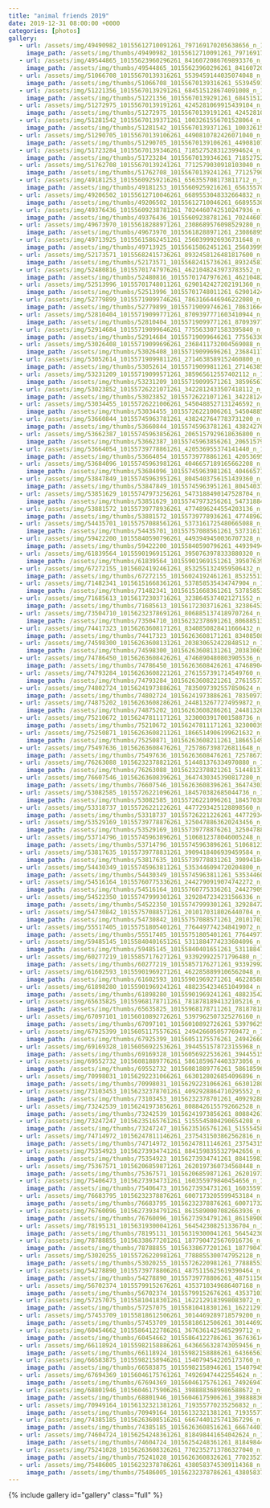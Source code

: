 ```yaml
---
title: "animal friends 2019"
date: 2019-12-31 08:00:00 +0000
categories: [photos]
gallery:
   - url: /assets/img/49490982_10155612710091261_797169170205638656_n_10155612710061261.jpg
     image_path: /assets/img/thumbs/49490982_10155612710091261_797169170205638656_n_10155612710061261.png
   - url: /assets/img/49544865_10155623960296261_8416072086769893376_n_10155623960291261.jpg
     image_path: /assets/img/thumbs/49544865_10155623960296261_8416072086769893376_n_10155623960291261.png
   - url: /assets/img/51066708_10155670139316261_5539459144035074048_n_10155670139311261.jpg
     image_path: /assets/img/thumbs/51066708_10155670139316261_5539459144035074048_n_10155670139311261.png
   - url: /assets/img/51221356_10155670139291261_684515128674091008_n_10155670139286261.jpg
     image_path: /assets/img/thumbs/51221356_10155670139291261_684515128674091008_n_10155670139286261.png
   - url: /assets/img/51272975_10155670139191261_4245281069915439104_n_10155670139186261.jpg
     image_path: /assets/img/thumbs/51272975_10155670139191261_4245281069915439104_n_10155670139186261.png
   - url: /assets/img/51281542_10155670139371261_1003261556701528064_n_10155670139351261.jpg
     image_path: /assets/img/thumbs/51281542_10155670139371261_1003261556701528064_n_10155670139351261.png
   - url: /assets/img/51290705_10155670139106261_4490810782426071040_n_10155670139101261.jpg
     image_path: /assets/img/thumbs/51290705_10155670139106261_4490810782426071040_n_10155670139101261.png
   - url: /assets/img/51723284_10155670139346261_7185275283123994624_n_10155670139341261.jpg
     image_path: /assets/img/thumbs/51723284_10155670139346261_7185275283123994624_n_10155670139341261.png
   - url: /assets/img/51762708_10155670139241261_7712579030918103040_n_10155670139236261.jpg
     image_path: /assets/img/thumbs/51762708_10155670139241261_7712579030918103040_n_10155670139236261.png
   - url: /assets/img/49181253_10155609259216261_656355708173811712_n_10155609259211261.jpg
     image_path: /assets/img/thumbs/49181253_10155609259216261_656355708173811712_n_10155609259211261.png
   - url: /assets/img/49206502_10155612710046261_6689553048332664832_n_10155612710036261.jpg
     image_path: /assets/img/thumbs/49206502_10155612710046261_6689553048332664832_n_10155612710036261.png
   - url: /assets/img/49376436_10155609238781261_7024460742510247936_n_10155609238776261.jpg
     image_path: /assets/img/thumbs/49376436_10155609238781261_7024460742510247936_n_10155609238776261.png
   - url: /assets/img/49673970_10155618288971261_2308689576098529280_n_10155618288966261.jpg
     image_path: /assets/img/thumbs/49673970_10155618288971261_2308689576098529280_n_10155618288966261.png
   - url: /assets/img/49713925_10155615862451261_2560399926936731648_n_10155615862441261.jpg
     image_path: /assets/img/thumbs/49713925_10155615862451261_2560399926936731648_n_10155615862441261.png
   - url: /assets/img/52173571_10155682415736261_8932458126481817600_n_10155682415726261.jpg
     image_path: /assets/img/thumbs/52173571_10155682415736261_8932458126481817600_n_10155682415726261.png
   - url: /assets/img/52480816_10155701747976261_4621048243973783552_n_10155701747971261.jpg
     image_path: /assets/img/thumbs/52480816_10155701747976261_4621048243973783552_n_10155701747971261.png
   - url: /assets/img/52513996_10155701748011261_6290142427202191360_n_10155701748001261.jpg
     image_path: /assets/img/thumbs/52513996_10155701748011261_6290142427202191360_n_10155701748001261.png
   - url: /assets/img/52779899_10155719099746261_7863166446946222080_n_10155719099741261.jpg
     image_path: /assets/img/thumbs/52779899_10155719099746261_7863166446946222080_n_10155719099741261.png
   - url: /assets/img/52810404_10155719099771261_8709397771603410944_n_10155719099766261.jpg
     image_path: /assets/img/thumbs/52810404_10155719099771261_8709397771603410944_n_10155719099766261.png
   - url: /assets/img/52914684_10155719099646261_7755633071583395840_n_10155719099641261.jpg
     image_path: /assets/img/thumbs/52914684_10155719099646261_7755633071583395840_n_10155719099641261.png
   - url: /assets/img/53026408_10155719099696261_2368411732004569088_n_10155719099691261.jpg
     image_path: /assets/img/thumbs/53026408_10155719099696261_2368411732004569088_n_10155719099691261.png
   - url: /assets/img/53052614_10155719099811261_2714638589152460800_n_10155719099806261.jpg
     image_path: /assets/img/thumbs/53052614_10155719099811261_2714638589152460800_n_10155719099806261.png
   - url: /assets/img/53231209_10155719099571261_385965612557402112_n_10155719099566261.jpg
     image_path: /assets/img/thumbs/53231209_10155719099571261_385965612557402112_n_10155719099566261.png
   - url: /assets/img/53023852_10155726221071261_3422812433507418112_n_10155726221066261.jpg
     image_path: /assets/img/thumbs/53023852_10155726221071261_3422812433507418112_n_10155726221066261.png
   - url: /assets/img/53034455_10155726221006261_5450488527131246592_n_10155726221001261.jpg
     image_path: /assets/img/thumbs/53034455_10155726221006261_5450488527131246592_n_10155726221001261.png
   - url: /assets/img/53660844_10155745963781261_4382427647783731200_n_10155745963776261.jpg
     image_path: /assets/img/thumbs/53660844_10155745963781261_4382427647783731200_n_10155745963776261.png
   - url: /assets/img/53662387_10155745963856261_2065157929618636800_n_10155745963851261.jpg
     image_path: /assets/img/thumbs/53662387_10155745963856261_2065157929618636800_n_10155745963851261.png
   - url: /assets/img/53664054_10155739778861261_420536955374141440_n_10155739778856261.jpg
     image_path: /assets/img/thumbs/53664054_10155739778861261_420536955374141440_n_10155739778856261.png
   - url: /assets/img/53684096_10155745963981261_4046657189165662208_n_10155745963976261.jpg
     image_path: /assets/img/thumbs/53684096_10155745963981261_4046657189165662208_n_10155745963976261.png
   - url: /assets/img/53847849_10155745963951261_8045403756151439360_n_10155745963946261.jpg
     image_path: /assets/img/thumbs/53847849_10155745963951261_8045403756151439360_n_10155745963946261.png
   - url: /assets/img/53851629_10155747973256261_5473188490147528704_n_10155747973251261.jpg
     image_path: /assets/img/thumbs/53851629_10155747973256261_5473188490147528704_n_10155747973251261.png
   - url: /assets/img/53881572_10155739778936261_4774896244554203136_n_10155739778931261.jpg
     image_path: /assets/img/thumbs/53881572_10155739778936261_4774896244554203136_n_10155739778931261.png
   - url: /assets/img/54435701_10155757088561261_5373161725480665088_n_10155757088551261.jpg
     image_path: /assets/img/thumbs/54435701_10155757088561261_5373161725480665088_n_10155757088551261.png
   - url: /assets/img/59422200_10155840590796261_4493949450036707328_n_10155840590791261.jpg
     image_path: /assets/img/thumbs/59422200_10155840590796261_4493949450036707328_n_10155840590791261.png
   - url: /assets/img/61839564_10155901969151261_3950763978333880320_n_10155901969146261.jpg
     image_path: /assets/img/thumbs/61839564_10155901969151261_3950763978333880320_n_10155901969146261.png
   - url: /assets/img/67272155_10156024192461261_8532551324959506432_n_10156024192456261.jpg
     image_path: /assets/img/thumbs/67272155_10156024192461261_8532551324959506432_n_10156024192456261.png
   - url: /assets/img/71482341_10156151668361261_537858535434747904_n_10156151668356261.jpg
     image_path: /assets/img/thumbs/71482341_10156151668361261_537858535434747904_n_10156151668356261.png
   - url: /assets/img/71685613_10156172303716261_3238645374021271552_n_10156172303711261.jpg
     image_path: /assets/img/thumbs/71685613_10156172303716261_3238645374021271552_n_10156172303711261.png
   - url: /assets/img/73504710_10156232378691261_8068851374189707264_n_10156232378686261.jpg
     image_path: /assets/img/thumbs/73504710_10156232378691261_8068851374189707264_n_10156232378686261.png
   - url: /assets/img/74417323_10156263608171261_8340850828411666432_n_10156263608166261.jpg
     image_path: /assets/img/thumbs/74417323_10156263608171261_8340850828411666432_n_10156263608166261.png
   - url: /assets/img/74598300_10156263608131261_203830652422848512_n_10156263608126261.jpg
     image_path: /assets/img/thumbs/74598300_10156263608131261_203830652422848512_n_10156263608126261.png
   - url: /assets/img/74786450_10156263608426261_4746890480803905536_n_10156263608421261.jpg
     image_path: /assets/img/thumbs/74786450_10156263608426261_4746890480803905536_n_10156263608421261.png
   - url: /assets/img/74793284_10156263608221261_2761557391714549760_n_10156263608216261.jpg
     image_path: /assets/img/thumbs/74793284_10156263608221261_2761557391714549760_n_10156263608216261.png
   - url: /assets/img/74802724_10156241973886261_7835097392557850624_n_10156241973881261.jpg
     image_path: /assets/img/thumbs/74802724_10156241973886261_7835097392557850624_n_10156241973881261.png
   - url: /assets/img/74875202_10156263608286261_2448132677274959872_n_10156263608281261.jpg
     image_path: /assets/img/thumbs/74875202_10156263608286261_2448132677274959872_n_10156263608281261.png
   - url: /assets/img/75210672_10156247811171261_3230003917001588736_n_10156247811166261.jpg
     image_path: /assets/img/thumbs/75210672_10156247811171261_3230003917001588736_n_10156247811166261.png
   - url: /assets/img/75250871_10156263608211261_1866514906199621632_n_10156263608206261.jpg
     image_path: /assets/img/thumbs/75250871_10156263608211261_1866514906199621632_n_10156263608206261.png
   - url: /assets/img/75497636_10156263608476261_7257867398726811648_n_10156263608471261.jpg
     image_path: /assets/img/thumbs/75497636_10156263608476261_7257867398726811648_n_10156263608471261.png
   - url: /assets/img/76263088_10156232378821261_514481376334970880_n_10156232378816261.jpg
     image_path: /assets/img/thumbs/76263088_10156232378821261_514481376334970880_n_10156232378816261.png
   - url: /assets/img/76607546_10156263608396261_3647430345390817280_n_10156263608391261.jpg
     image_path: /assets/img/thumbs/76607546_10156263608396261_3647430345390817280_n_10156263608391261.png
   - url: /assets/img/53082585_10155726221096261_184570382685044736_n_10155726221091261.jpg
     image_path: /assets/img/thumbs/53082585_10155726221096261_184570382685044736_n_10155726221091261.png
   - url: /assets/img/53318737_10155726221226261_4477293425128898560_n_10155726221221261.jpg
     image_path: /assets/img/thumbs/53318737_10155726221226261_4477293425128898560_n_10155726221221261.png
   - url: /assets/img/53529169_10155739778876261_3250478863620243456_n_10155739778866261.jpg
     image_path: /assets/img/thumbs/53529169_10155739778876261_3250478863620243456_n_10155739778866261.png
   - url: /assets/img/53714796_10155745963896261_5106812378046005248_n_10155745963891261.jpg
     image_path: /assets/img/thumbs/53714796_10155745963896261_5106812378046005248_n_10155745963891261.png
   - url: /assets/img/53817635_10155739778831261_3909418406939459584_n_10155739778826261.jpg
     image_path: /assets/img/thumbs/53817635_10155739778831261_3909418406939459584_n_10155739778826261.png
   - url: /assets/img/54430349_10155745963811261_5353446094720204800_n_10155745963806261.jpg
     image_path: /assets/img/thumbs/54430349_10155745963811261_5353446094720204800_n_10155745963806261.png
   - url: /assets/img/54516164_10155760775336261_2442790919074742272_n_10155760775331261.jpg
     image_path: /assets/img/thumbs/54516164_10155760775336261_2442790919074742272_n_10155760775331261.png
   - url: /assets/img/54522350_10155747999301261_3292847234231566336_n_10155747999296261.jpg
     image_path: /assets/img/thumbs/54522350_10155747999301261_3292847234231566336_n_10155747999296261.png
   - url: /assets/img/54730842_10155757088571261_2010170318026440704_n_10155757088566261.jpg
     image_path: /assets/img/thumbs/54730842_10155757088571261_2010170318026440704_n_10155757088566261.png
   - url: /assets/img/55517405_10155751805401261_7764497742348419072_n_10155751805396261.jpg
     image_path: /assets/img/thumbs/55517405_10155751805401261_7764497742348419072_n_10155751805396261.png
   - url: /assets/img/59485145_10155840401651261_5311884774233604096_n_10155840401646261.jpg
     image_path: /assets/img/thumbs/59485145_10155840401651261_5311884774233604096_n_10155840401646261.png
   - url: /assets/img/60277219_10155857176271261_933929922571796480_n_10155857176266261.jpg
     image_path: /assets/img/thumbs/60277219_10155857176271261_933929922571796480_n_10155857176266261.png
   - url: /assets/img/61602593_10155901969271261_4622858899106562048_n_10155901969266261.jpg
     image_path: /assets/img/thumbs/61602593_10155901969271261_4622858899106562048_n_10155901969266261.png
   - url: /assets/img/61898280_10155901969241261_4882354234651049984_n_10155901969236261.jpg
     image_path: /assets/img/thumbs/61898280_10155901969241261_4882354234651049984_n_10155901969236261.png
   - url: /assets/img/65635825_10155968178711261_7818781894132105216_n_10155968178706261.jpg
     image_path: /assets/img/thumbs/65635825_10155968178711261_7818781894132105216_n_10155968178706261.png
   - url: /assets/img/67097101_10156010892726261_5397962507325276160_n_10156010892711261.jpg
     image_path: /assets/img/thumbs/67097101_10156010892726261_5397962507325276160_n_10156010892711261.png
   - url: /assets/img/67925399_10156051175576261_249426605057769472_n_10156051175571261.jpg
     image_path: /assets/img/thumbs/67925399_10156051175576261_249426605057769472_n_10156051175571261.png
   - url: /assets/img/69169328_10156056922536261_3944551578723155968_n_10156056922531261.jpg
     image_path: /assets/img/thumbs/69169328_10156056922536261_3944551578723155968_n_10156056922531261.png
   - url: /assets/img/69552732_10156081889776261_5861859674403373056_n_10156081889766261.jpg
     image_path: /assets/img/thumbs/69552732_10156081889776261_5861859674403373056_n_10156081889766261.png
   - url: /assets/img/70998031_10156292231066261_6630128026854096896_n_10156292231056261.jpg
     image_path: /assets/img/thumbs/70998031_10156292231066261_6630128026854096896_n_10156292231056261.png
   - url: /assets/img/73103453_10156232378701261_4092928864710295552_n_10156232378696261.jpg
     image_path: /assets/img/thumbs/73103453_10156232378701261_4092928864710295552_n_10156232378696261.png
   - url: /assets/img/73242539_10156241973856261_8088426155792662528_n_10156241973851261.jpg
     image_path: /assets/img/thumbs/73242539_10156241973856261_8088426155792662528_n_10156241973851261.png
   - url: /assets/img/73247247_10156235165761261_5155545804290654208_n_10156235165756261.jpg
     image_path: /assets/img/thumbs/73247247_10156235165761261_5155545804290654208_n_10156235165756261.png
   - url: /assets/img/74714972_10156247811146261_2375431503862562816_n_10156247811141261.jpg
     image_path: /assets/img/thumbs/74714972_10156247811146261_2375431503862562816_n_10156247811141261.png
   - url: /assets/img/75354923_10156273934741261_8841598355327942656_n_10156273934736261.jpg
     image_path: /assets/img/thumbs/75354923_10156273934741261_8841598355327942656_n_10156273934736261.png
   - url: /assets/img/75367571_10156206859871261_2620197360734568448_n_10156206859866261.jpg
     image_path: /assets/img/thumbs/75367571_10156206859871261_2620197360734568448_n_10156206859866261.png
   - url: /assets/img/75406473_10156273934731261_160355979840454656_n_10156273934726261.jpg
     image_path: /assets/img/thumbs/75406473_10156273934731261_160355979840454656_n_10156273934726261.png
   - url: /assets/img/76683795_10156232378876261_6007173205599453184_n_10156232378871261.jpg
     image_path: /assets/img/thumbs/76683795_10156232378876261_6007173205599453184_n_10156232378871261.png
   - url: /assets/img/76760096_10156273934791261_8615890007082663936_n_10156273934786261.jpg
     image_path: /assets/img/thumbs/76760096_10156273934791261_8615890007082663936_n_10156273934786261.png
   - url: /assets/img/78195131_10156319300041261_564542308251336704_n_10156319300036261.jpg
     image_path: /assets/img/thumbs/78195131_10156319300041261_564542308251336704_n_10156319300036261.png
   - url: /assets/img/78788855_10156338677201261_1877904725676916736_n_10156338677196261.jpg
     image_path: /assets/img/thumbs/78788855_10156338677201261_1877904725676916736_n_10156338677196261.png
   - url: /assets/img/53020255_10155726220981261_7788855300747952128_n_10155726220976261.jpg
     image_path: /assets/img/thumbs/53020255_10155726220981261_7788855300747952128_n_10155726220976261.png
   - url: /assets/img/54278890_10155739778806261_4875115625619390464_n_10155739778801261.jpg
     image_path: /assets/img/thumbs/54278890_10155739778806261_4875115625619390464_n_10155739778801261.png
   - url: /assets/img/56702374_10155799152676261_4353710349686407168_n_10155799152666261.jpg
     image_path: /assets/img/thumbs/56702374_10155799152676261_4353710349686407168_n_10155799152666261.png
   - url: /assets/img/57257075_10155810418301261_1622129183998083072_n_10155810418291261.jpg
     image_path: /assets/img/thumbs/57257075_10155810418301261_1622129183998083072_n_10155810418291261.png
   - url: /assets/img/57453709_10155818612506261_3014469289718579200_n_10155818612501261.jpg
     image_path: /assets/img/thumbs/57453709_10155818612506261_3014469289718579200_n_10155818612501261.png
   - url: /assets/img/60454662_10155864122786261_3676361425485299712_n_10155864122781261.jpg
     image_path: /assets/img/thumbs/60454662_10155864122786261_3676361425485299712_n_10155864122781261.png
   - url: /assets/img/66118924_10155982158886261_6436656328743059456_n_10155982158881261.jpg
     image_path: /assets/img/thumbs/66118924_10155982158886261_6436656328743059456_n_10155982158881261.png
   - url: /assets/img/66583875_10155982158946261_1540794542205173760_n_10155982158941261.jpg
     image_path: /assets/img/thumbs/66583875_10155982158946261_1540794542205173760_n_10155982158941261.png
   - url: /assets/img/67694369_10156046175761261_749269474422554624_n_10156046175756261.jpg
     image_path: /assets/img/thumbs/67694369_10156046175761261_749269474422554624_n_10156046175756261.png
   - url: /assets/img/68801946_10156046175906261_3988883689986588672_n_10156046175901261.jpg
     image_path: /assets/img/thumbs/68801946_10156046175906261_3988883689986588672_n_10156046175901261.png
   - url: /assets/img/70949164_10156132321381261_719355770235256832_n_10156132321376261.jpg
     image_path: /assets/img/thumbs/70949164_10156132321381261_719355770235256832_n_10156132321376261.png
   - url: /assets/img/74385185_10156263608516261_6667440125741367296_n_10156263608511261.jpg
     image_path: /assets/img/thumbs/74385185_10156263608516261_6667440125741367296_n_10156263608511261.png
   - url: /assets/img/74604724_10156254248361261_818498441654042624_n_10156254248356261.jpg
     image_path: /assets/img/thumbs/74604724_10156254248361261_818498441654042624_n_10156254248356261.png
   - url: /assets/img/75241028_10156263608326261_7702352713786327040_n_10156263608321261.jpg
     image_path: /assets/img/thumbs/75241028_10156263608326261_7702352713786327040_n_10156263608321261.png
   - url: /assets/img/75486005_10156232378786261_4380583745309114368_n_10156232378781261.jpg
     image_path: /assets/img/thumbs/75486005_10156232378786261_4380583745309114368_n_10156232378781261.png
---
```

{% include gallery id="gallery" class="full" %}